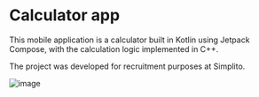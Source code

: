 # Calculator app

This mobile application is a calculator built in Kotlin using Jetpack Compose, with the calculation logic implemented in C++.

The project was developed for recruitment purposes at Simplito.

![image](https://github.com/user-attachments/assets/2bf8f7cd-7b96-4ecc-bf20-bf33491540a1)
